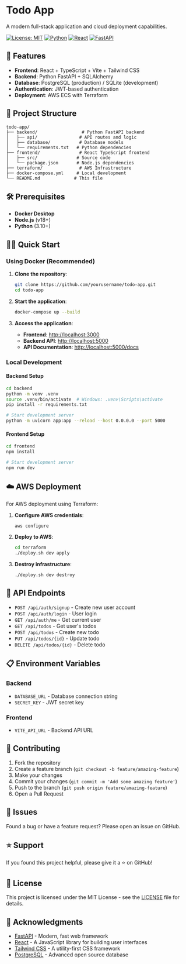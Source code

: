 # Todo App

A modern full-stack application and cloud deployment capabilities.

[![License: MIT](https://img.shields.io/badge/License-MIT-yellow.svg)](https://opensource.org/licenses/MIT)
[![Python](https://img.shields.io/badge/Python-3.10+-blue.svg)](https://python.org)
[![React](https://img.shields.io/badge/React-18+-61DAFB.svg)](https://reactjs.org)
[![FastAPI](https://img.shields.io/badge/FastAPI-latest-009688.svg)](https://fastapi.tiangolo.com)


## 🚀 Features

- **Frontend**: React + TypeScript + Vite + Tailwind CSS
- **Backend**: Python FastAPI + SQLAlchemy
- **Database**: PostgreSQL (production) / SQLite (development)
- **Authentication**: JWT-based authentication
- **Deployment**: AWS ECS with Terraform

## 📁 Project Structure

```text
todo-app/
├── backend/                 # Python FastAPI backend
│   ├── api/                # API routes and logic
│   ├── database/           # Database models
│   └── requirements.txt   # Python dependencies
├── frontend/               # React TypeScript frontend
│   ├── src/               # Source code
│   └── package.json       # Node.js dependencies
├── terraform/              # AWS Infrastructure
├── docker-compose.yml     # Local development
└── README.md             # This file
```

## 🛠️ Prerequisites

- **Docker Desktop**
- **Node.js** (v18+)
- **Python** (3.10+)

## 🏃‍♂️ Quick Start

### Using Docker (Recommended)

1. **Clone the repository**:

   ```bash
   git clone https://github.com/yourusername/todo-app.git
   cd todo-app
   ```

2. **Start the application**:

   ```bash
   docker-compose up --build
   ```

3. **Access the application**:

   - **Frontend**: <http://localhost:3000>
   - **Backend API**: <http://localhost:5000>
   - **API Documentation**: <http://localhost:5000/docs>

### Local Development

#### Backend Setup

```bash
cd backend
python -m venv .venv
source .venv/bin/activate  # Windows: .venv\Scripts\activate
pip install -r requirements.txt

# Start development server
python -m uvicorn app:app --reload --host 0.0.0.0 --port 5000
```

#### Frontend Setup

```bash
cd frontend
npm install

# Start development server
npm run dev
```

## ☁️ AWS Deployment

For AWS deployment using Terraform:

1. **Configure AWS credentials**:

   ```bash
   aws configure
   ```

2. **Deploy to AWS**:

   ```bash
   cd terraform
   ./deploy.sh dev apply
   ```

3. **Destroy infrastructure**:

   ```bash
   ./deploy.sh dev destroy
   ```

## 🔗 API Endpoints

- `POST /api/auth/signup` - Create new user account
- `POST /api/auth/login` - User login
- `GET /api/auth/me` - Get current user
- `GET /api/todos` - Get user's todos
- `POST /api/todos` - Create new todo
- `PUT /api/todos/{id}` - Update todo
- `DELETE /api/todos/{id}` - Delete todo

## 📋 Environment Variables

### Backend

- `DATABASE_URL` - Database connection string
- `SECRET_KEY` - JWT secret key

### Frontend

- `VITE_API_URL` - Backend API URL

## 🤝 Contributing

1. Fork the repository
2. Create a feature branch (`git checkout -b feature/amazing-feature`)
3. Make your changes
4. Commit your changes (`git commit -m 'Add some amazing feature'`)
5. Push to the branch (`git push origin feature/amazing-feature`)
6. Open a Pull Request

## 🐛 Issues

Found a bug or have a feature request? Please open an issue on GitHub.

## ⭐ Support

If you found this project helpful, please give it a ⭐ on GitHub!

## 📄 License

This project is licensed under the MIT License - see the [LICENSE](LICENSE) file for details.

## 🙏 Acknowledgments

- [FastAPI](https://fastapi.tiangolo.com) - Modern, fast web framework
- [React](https://reactjs.org) - A JavaScript library for building user interfaces
- [Tailwind CSS](https://tailwindcss.com) - A utility-first CSS framework
- [PostgreSQL](https://postgresql.org) - Advanced open source database
